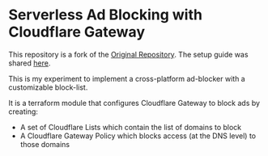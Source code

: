 # Serverless Ad Blocking with Cloudflare Gateway

This repository is a fork of the [Original Repository](https://github.com/marco-lancini/utils/tree/main/terraform/cloudflare-gateway-adblocking). The setup guide was shared [here](https://blog.marcolancini.it/2022/blog-serverless-ad-blocking-with-cloudflare-gateway/).

This is my experiment to implement a cross-platform ad-blocker with a customizable block-list.

It is a terraform module that configures Cloudflare Gateway to block ads by creating:

- A set of Cloudflare Lists which contain the list of domains to block
- A Cloudflare Gateway Policy which blocks access (at the DNS level) to those domains

